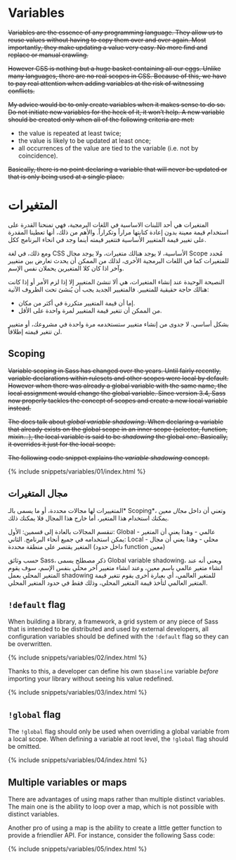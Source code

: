 
# Variables

~~Variables are the essence of any programming language. They allow us to reuse values without having to copy them over and over again. Most importantly, they make updating a value very easy. No more find and replace or manual crawling.~~

~~However CSS is nothing but a huge basket containing all our eggs. Unlike many languages, there are no real scopes in CSS. Because of this, we have to pay real attention when adding variables at the risk of witnessing conflicts.~~

~~My advice would be to only create variables when it makes sense to do so. Do not initiate new variables for the heck of it, it won’t help. A new variable should be created only when all of the following criteria are met:~~

 * the value is repeated at least twice;
 * the value is likely to be updated at least once;
 * all occurrences of the value are tied to the variable (i.e. not by coincidence).

~~Basically, there is no point declaring a variable that will never be updated or that is only being used at a single place.~~

# المتغيرات
المتغيرات هي أحد اللبنات الاساسية في اللغات البرمجية، فهي تمنحنا القدرة على استخدام قيمة معينة بدون إعادة كتابتها مراراً وتكراراً. والأهم من ذلك، أنها تعطينا المقدرة على تغيير قيمة المتغيير الأساسية فتتغير قيمته أينما وجد في انحاء البرنامج ككل.

ومع ذلك، في لغة CSS الأساسية، لا يوجد هنالك متغيرات، ولا يوجد مجال Scope مُحدد للمتغيرات كما في اللغات البرمجية الأخرى، لذلك من الممكن أن يحدث تعارض بين متغيير وآخر اذا كان كلا المتغيرين يحملان نفس الإسم.

النصيحة الوحيدة عند إنشاء المتغيرات، هي ألا تنشئ المتغيير إلا إذا لزم الأمر أو إذا كانت هنالك حاجة حقيقية للمتغيير. فالمتغيير الجديد يجب أن يُنشئ تحت الظروف الآتية:
* إما أن قيمة المتغيير متكررة في أكثر من مكان.
* من الممكن أن تتغير قيمة المتغيير لمرة واحدة على الأقل.

بشكل أساسي، لا جدوى من إنشاء متغيير ستستخدمه مرة واحدة في مشروعك، أو متغيير لن تتغير قيمته إطلاقاً.


## Scoping

~~Variable scoping in Sass has changed over the years. Until fairly recently, variable declarations within rulesets and other scopes were local by default. However when there was already a global variable with the same name, the local assignment would change the global variable. Since version 3.4, Sass now properly tackles the concept of scopes and create a new local variable instead.~~

~~The docs talk about *global variable shadowing*. When declaring a variable that already exists on the global scope in an inner scope (selector, function, mixin...), the local variable is said to be *shadowing* the global one. Basically, it overrides it just for the local scope.~~

~~The following code snippet explains the *variable shadowing* concept.~~

{% include snippets/variables/01/index.html %}

## مجال المتغيرات

المتغييرات لها مجالات محددة، أو ما يسمى بالـ* Scoping*، وتعني أن داخل *مجال* معين يمكنك استخدام هذا المتغير، أما خارج هذا المجال فلا يمكنك ذلك.

تنقسم المجالات بالعادة إلى قسمين:
الأول: Global - عالمي - وهذا يعني أن المتغير يمكن استخدامه في جميع أنحاء البرنامج.
الثاني: Local - محلي - وهذا يعني أن مجال المتغير يقتصر على منطقة محددة (داخل حدود function معين)


حسب وثائق Sass، ذكر مصطلح يسمى Global variable shadowing، ويعني أنه عند انشاء متغير عالمي باسم معين، وعند انشاء متغيير آخر محلي بنفس الإسم، سوف يقوم المتغير المحلي بعمل shadowing للمتغير العالمي، أي بعبارة أخرى يقوم تتغير قيمة المتغير العالمي لتأخذ قيمة المتغير المحلي، وذلك فقط في حدود المتغير المحلي.


## `!default` flag

When building a library, a framework, a grid system or any piece of Sass that is intended to be distributed and used by external developers, all configuration variables should be defined with the `!default` flag so they can be overwritten.

{% include snippets/variables/02/index.html %}

Thanks to this, a developer can define his own `$baseline` variable *before* importing your library without seeing his value redefined.

{% include snippets/variables/03/index.html %}

## `!global` flag

The `!global` flag should only be used when overriding a global variable from a local scope. When defining a variable at root level, the `!global` flag should be omitted.

{% include snippets/variables/04/index.html %}

## Multiple variables or maps

There are advantages of using maps rather than multiple distinct variables. The main one is the ability to loop over a map, which is not possible with distinct variables.

Another pro of using a map is the ability to create a little getter function to provide a friendlier API. For instance, consider the following Sass code:

{% include snippets/variables/05/index.html %}
